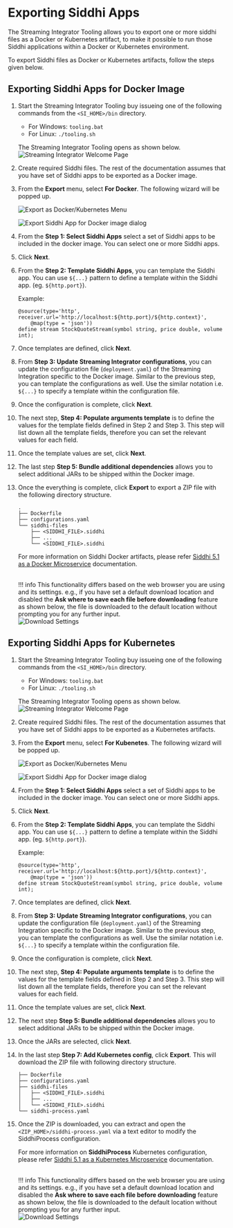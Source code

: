 # Exporting Siddhi Apps

The Streaming Integrator Tooling allows you to export one or more siddhi files as a Docker or Kubernetes artifact, to make it possible to run those Siddhi applications within a Docker or Kubernetes environment.

To export Siddhi files as Docker or Kubernetes artifacts, follow the steps given below.

## Exporting Siddhi Apps for Docker Image

1. Start the Streaming Integrator Tooling buy issueing one of the following commands from the `<SI_HOME>/bin` directory.
    - For Windows: `tooling.bat`
    - For Linux: `./tooling.sh`

    The Streaming Integrator Tooling opens as shown below.
    ![Streaming Integrator Welcome Page](../images/exporting-Siddhi-Applications/SI-Welcome_Page.png)

2. Create required Siddhi files. The rest of the documentation assumes that you have set of Siddhi apps to be exported as a Docker image.

3. From the **Export** menu, select **For Docker**. The following wizard will be popped up.

    ![Export as Docker/Kubernetes Menu](../images/exporting-Siddhi-Applications/Export_Docker_k8s_Menu.png)

    ![Export Siddhi App for Docker image dialog](../images/exporting-Siddhi-Applications/Export_Docker_1.png)

4. From the **Step 1: Select Siddhi Apps** select a set of Siddhi apps to be included in the docker image. You can select one or more Siddhi apps.

5. Click **Next**.

6. From the **Step 2: Template Siddhi Apps**, you can template the Siddhi app. You can use `${...}` pattern to define a template within the Siddhi app. (eg. `${http.port}`).

    Example:
    ```
    @source(type='http', receiver.url='http://localhost:${http.port}/${http.context}',
        @map(type = 'json'))
    define stream StockQuoteStream(symbol string, price double, volume int);
    ```

7. Once templates are defined, click **Next**.

8. From **Step 3: Update Streaming Integrator configurations**, you can update the configuration file (`deployment.yaml`) of the Streaming Integration specific to the Docker image. Similar to the previous step, you can template the configurations as well. Use the similar notation i.e. `${...}` to specify a template within the configuration file.

9. Once the configuration is complete, click **Next**.

10. The next step, **Step 4: Populate arguments template** is to define the values for the template fields defined in Step 2 and Step 3. This step will list down all the template fields, therefore you can set the relevant values for each field.

11. Once the template values are set, click **Next**.

12. The last step **Step 5: Bundle additional dependencies** allows you to select additional JARs to be shipped within the Docker image.

13. Once the everything is complete, click **Export** to export a ZIP file with the following directory structure.

    ```
    .
    ├── Dockerfile
    ├── configurations.yaml
    └── siddhi-files
        ├── <SIDDHI_FILE>.siddhi
        ├── ...
        └── <SIDDHI_FILE>.siddhi
    ```

    For more information on Siddhi Docker artifacts, please refer [Siddhi 5.1 as a Docker Microservice](https://siddhi.io/en/v5.1/docs/siddhi-as-a-docker-microservice/) documentation.<br /><br />

    !!! info
        This functionality differs based on the web browser you are using and its settings. e.g., if you have set a default
        download location and disabled the **Ask where to save each file before downloading** feature as shown below, the
        file is downloaded to the default location without prompting you for any further input.<br/>
        ![Download Settings](../images/exporting-Siddhi-Applications/Download_Settings.png)

## Exporting Siddhi Apps for Kubernetes

1. Start the Streaming Integrator Tooling buy issueing one of the following commands from the `<SI_HOME>/bin` directory.
    - For Windows: `tooling.bat`
    - For Linux: `./tooling.sh`

    The Streaming Integrator Tooling opens as shown below.
    ![Streaming Integrator Welcome Page](../images/exporting-Siddhi-Applications/SI-Welcome_Page.png)

2. Create required Siddhi files. The rest of the documentation assumes that you have set of Siddhi apps to be exported as a Kubernetes artifacts.

3. From the **Export** menu, select **For Kubenetes**. The following wizard will be popped up.

    ![Export as Docker/Kubernetes Menu](../images/exporting-Siddhi-Applications/Export_Docker_k8s_Menu.png)

    ![Export Siddhi App for Docker image dialog](../images/exporting-Siddhi-Applications/Export_k8s_1.png)

4. From the **Step 1: Select Siddhi Apps** select a set of Siddhi apps to be included in the docker image. You can select one or more Siddhi apps.

5. Click **Next**.

6. From the **Step 2: Template Siddhi Apps**, you can template the Siddhi app. You can use `${...}` pattern to define a template within the Siddhi app. (eg. `${http.port}`).

    Example:
    ```
    @source(type='http', receiver.url='http://localhost:${http.port}/${http.context}',
        @map(type = 'json'))
    define stream StockQuoteStream(symbol string, price double, volume int);
    ```

7. Once templates are defined, click **Next**.

8. From **Step 3: Update Streaming Integrator configurations**, you can update the configuration file (`deployment.yaml`) of the Streaming Integration specific to the Docker image. Similar to the previous step, you can template the configurations as well. Use the similar notation i.e. `${...}` to specify a template within the configuration file.

9. Once the configuration is complete, click **Next**.

10. The next step, **Step 4: Populate arguments template** is to define the values for the template fields defined in Step 2 and Step 3. This step will list down all the template fields, therefore you can set the relevant values for each field.

11. Once the template values are set, click **Next**.

12. The next step **Step 5: Bundle additional dependencies** allows you to select additional JARs to be shipped within the Docker image.

13. Once the JARs are selected, click **Next**.

14. In the last step **Step 7: Add Kubernetes config**, click **Export**. This will download the ZIP file with following directory structure.

    ```
    ├── Dockerfile
    ├── configurations.yaml
    ├── siddhi-files
    │   ├── <SIDDHI_FILE>.siddhi
    │   ├── ...
    │   └── <SIDDHI_FILE>.siddhi
    └── siddhi-process.yaml
    ```

15. Once the ZIP is downloaded, you can extract and open the `<ZIP_HOME>/siddhi-process.yaml` via a text editor to modify the SiddhiProcess configuration.<br />

    For more information on **SiddhiProcess** Kubernetes configuration, please refer [Siddhi 5.1 as a Kubernetes Microservice](https://siddhi.io/en/v5.1/docs/siddhi-as-a-docker-microservice/) documentation.<br /><br />

    !!! info
        This functionality differs based on the web browser you are using and its settings. e.g., if you have set a default
        download location and disabled the **Ask where to save each file before downloading** feature as shown below, the
        file is downloaded to the default location without prompting you for any further input.<br/>
        ![Download Settings](../images/exporting-Siddhi-Applications/Download_Settings.png)
